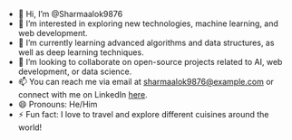 - 👋 Hi, I’m @Sharmaalok9876
- 👀 I’m interested in exploring new technologies, machine learning, and web development.
- 🌱 I’m currently learning advanced algorithms and data structures, as well as deep learning techniques.
- 💞️ I’m looking to collaborate on open-source projects related to AI, web development, or data science.
- 📫 You can reach me via email at sharmaalok9876@example.com or connect with me on LinkedIn [here](https://www.linkedin.com/in/sharmaalok9876).
- 😄 Pronouns: He/Him
- ⚡ Fun fact: I love to travel and explore different cuisines around the world!
